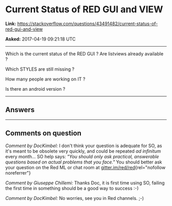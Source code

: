 # Current Status of RED GUI and VIEW

**Link:**
<https://stackoverflow.com/questions/43491482/current-status-of-red-gui-and-view>

**Asked:** 2017-04-19 09:21:18 UTC

------------------------------------------------------------------------

Which is the current status of the RED GUI ? Are listviews already
available ?

Which STYLES are still missing ?

How many people are working on IT ?

Is there an android version ?

------------------------------------------------------------------------

## Answers

------------------------------------------------------------------------

## Comments on question

*Comment by DocKimbel:* I don\'t think your question is adequate for SO,
as it\'s meant to be obsolete very quickly, and could be repeated *ad
infinitum* every month\... SO help says: *\"You should only ask
practical, answerable questions based on actual problems that you
face.\"* You should better ask your question on the Red ML or chat room
at
[gitter.im/red/red](http://gitter.im/red/red){rel="nofollow noreferrer"}

*Comment by Giuseppe Chillemi:* Thanks Doc, it is first time using SO,
failing the first time in something should be a good way to success :-)

*Comment by DocKimbel:* No worries, see you in Red channels. ;-)
